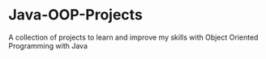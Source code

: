 # Java-OOP-Projects
A collection of projects to learn and improve my skills with Object Oriented Programming with Java

